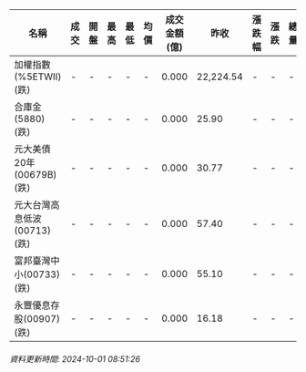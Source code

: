 | 名稱 | 成交 | 開盤 | 最高 | 最低 | 均價 | 成交金額(億) | 昨收 | 漲跌幅 | 漲跌 | 總量 | 昨量 | 振幅 |
| -------- | -------- | -------- | -------- |-------- | -------- | -------- |-------- |-------- |-------- | -------- | -------- |-------- |
|加權指數(%5ETWII) (跌)|-|-|-|-|-|0.000|22,224.54|-|-|-|-|0.00%|
|合庫金(5880) (跌)|-|-|-|-|-|0.000|25.90|-|-|-|-|0.00%|
|元大美債20年(00679B) (跌)|-|-|-|-|-|0.000|30.77|-|-|-|-|0.00%|
|元大台灣高息低波(00713) (跌)|-|-|-|-|-|0.000|57.40|-|-|-|-|0.00%|
|富邦臺灣中小(00733) (跌)|-|-|-|-|-|0.000|55.10|-|-|-|-|0.00%|
|永豐優息存股(00907) (跌)|-|-|-|-|-|0.000|16.18|-|-|-|-|0.00%|
###### 資料更新時間: 2024-10-01 08:51:26